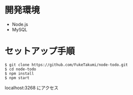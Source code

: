 # 開発環境
- Node.js
- MySQL

# セットアップ手順
```
$ git clone https://github.com/FukeTakumi/node-todo.git
$ cd node-todo
$ npm install
$ npm start
```
localhost:3268 にアクセス